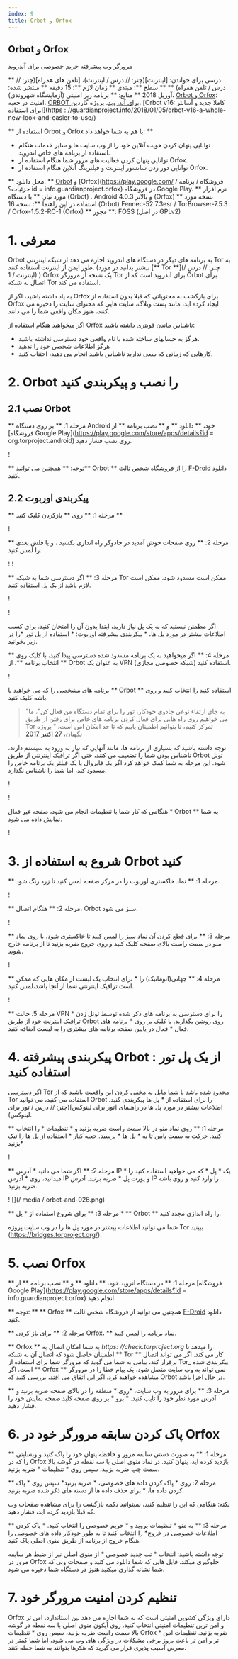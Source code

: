 ```yaml
---
index: 9
title: Orbot و Orfox
---
```

Orbot و Orfox
---

مرورگر وب پیشرفته حریم خصوصی برای آندروید

** درسی برای خواندن: [اینترنت](چتر: // درس / اینترنت)، [تلفن های همراه](چتر: // درس / تلفن همراه) **
** سطح **: مبتدی
** زمان لازم **: 15 دقیقه
** منتشر شده: آوریل 2018
** منابع: ** برنامه ریز امنیتی (آزمایشگاه شهروندی)، [Orbot و Orfox](https://securityplanner.org/#/tool/orbot-and-orfox)؛ امنیت در جعبه، [ORBOT برای آندروید](https://securityinabox.org/en/guide/orbot/android/)، پروژه گاردین، [Orbot v16: کاملا جدید و آسانتر برای استفاده!](https : //guardianproject.info/2018/01/05/orbot-v16-a-whole-new-look-and-easier-to-use/)

** استفاده از Orbot و Orfox با هم به شما خواهد داد: **
- توانایی پنهان کردن هویت آنلاین خود را از وب سایت ها و سایر خدمات هنگام استفاده از برنامه های خاص اندروید.
- توانایی پنهان کردن فعالیت های مرور شما هنگام استفاده از Orfox.
- توانایی دور زدن سانسور اینترنت و فیلترینگ آنلاین هنگام استفاده از Orfox.

** محل دانلود: ** [Orbot](https://play.google.com/store/apps/details؟id=org.torproject.android) و [Orfox](https://play.google.com/ فروشگاه / برنامه / جزئیات؟ id = info.guardianproject.orfox) در فروشگاه Google Play.
** نرم افزار مورد نیاز: ** با دستگاه (Orbot) . Android 4.0.3 و بالاتر (Orfox)
** نسخه مورد استفاده در این راهنما **: نسخه 16 (Orbot) Fennec-52.7.3esr / TorBrowser-7.5.3 / Orfox-1.5.2-RC-1 (Orfox)
** مجوز **: FOSS (در اصل GPLv2)


# 1. معرفی

Orbot به برنامه های دیگر در دستگاه های اندروید اجازه می دهد از شبکه اینترنتی Tor به طور ایمن از اینترنت استفاده کنند. (بیشتر بدانید در مورد [** Tor **](چتر: // درس / اینترنت / 1).) Orfox یک نسخه از مرورگر Tor برای آندروید است که از Orbot برای اتصال به شبکه Tor استفاده می کند.

به یاد داشته باشید، اگر از Orfox برای بازگشت به محتویاتی که قبلا بدون استفاده از Orfox ایجاد کرده اید، مانند پست وبلاگ، سایت هایی که محتوای سایت را ذخیره می کنند، هنوز مکان واقعی شما را می دانند.

اگر میخواهید هنگام استفاده از Orfox ناشناس ماندن قویتری داشته باشید:

*   هرگز به حسابهای ساخته شده با نام واقعی خود دسترسی نداشته باشید.
*   هرگز اطلاعات شخصی خود را ندهید
*   کارهایی که زمانی که سعی ندارید ناشناس باشید انجام می دهید، اجتناب کنید.


# 2. Orbot را نصب و پیکربندی کنید


## 2.1 نصب Orbot

** مرحله 1: ** بر روی دستگاه Android خود، ** دانلود ** و ** نصب برنامه ** از [فروشگاه Google Play](https://play.google.com/store/apps/details؟id = org.torproject.android) روی نصب فشار دهید.

! [](orbot-and-002.png)

** توجه: ** همچنین می توانید** Orbot ** را از فروشگاه شخص ثالث [F-Droid](https://guardianproject.info/fdroid/) دانلود کنید.


## 2.2 پیکربندی اوربوت

** مرحله 1: ** روی ** بازکردن کلیک کنید **

! [](orbot-and-005.png)

** مرحله 2: ** روی صفحات خوش آمدید در جادوگر راه اندازی بکشید ، و یا فلش بعدی را لمس کنید.

! [](orbot-and-006.png)! [](orbot-and-007.png)

** مرحله 3: ** اگر دسترسی شما به شبکه Tor ممکن است مسدود شود، ممکن است لازم باشد از یک پل استفاده کنید.

! [](orbot-and-009.png)

! [](orbot-and-010.png)

اگر مطمئن نیستید که به یک پل نیاز دارید، ابتدا بدون آن را امتحان کنید. برای کسب اطلاعات بیشتر در مورد پل ها، * پیکربندی پیشرفته اوربوت: * استفاده از پل تور *را در زیر بخوانید.

** مرحله 4: ** اگر میخواهید به یک برنامه مسدود شده دسترسی پیدا کنید، با کلیک روی ** انتخاب برنامه **، از Orbot به عنوان یک VPN (شبکه خصوصی مجازی) استفاده کنید.

! [](orbot-and-008.png)

برنامه های مشخصی را که می خواهید با ** Orbot ** استفاده کنید را انتخاب کنید و روی باشه کلیک کنید.

> "به جای ارتقاء نوعی جادوی خودکار، تور را برای تمام دستگاه من فعال کن"، ما می خواهیم روی راه هایی برای فعال کردن برنامه های خاص برای رفتن از طریق Tor تمرکز کنیم، تا بتوانیم اطمینان یابیم که تا حد امکان امن است. " پروژه نگهبان، [27 اکتبر 2017](https://guardianproject.info/2017/10/27/no-more-root-features-in-orbot-use-orfox-vpn-instead/)

توجه داشته باشید که بسیاری از برنامه ها، مانند آنهایی که نیاز به ورود به سیستم دارند، ناشناس بودن شما را تضعیف می کنند، حتی اگر ترافیک اینترنتی از طریق Orbot تونل شود. این مرحله به شما کمک خواهد کرد اگر یک فایروال یا یک فیلتر یک برنامه خاص را مسدود کند، اما شما را ناشناس نگذارد.


! [](orbot-and-011.png)

! [](orbot-and-012.png)

هنگامی که کار شما با تنظیمات انجام می شود، صفحه غیر فعال * Orbot ** به شما نمایش داده می شود.

! [](orbot-and-013.png)

# 3. شروع به استفاده از Orbot کنید

** مرحله 1: ** نماد خاکستری اوربوت را در مرکز صفحه لمس کنید تا زرد رنگ شود.

! [](orbot-and-014.png)

** مرحله 2: ** هنگام اتصال، Orbot سبز می شود.

! [](orbot-and-015.png)

** مرحله 3: ** برای قطع کردن آن نماد سبز را لمس کنید تا خاکستری شود، یا روی نماد منو در سمت راست بالای صفحه کلیک کنید و روی خروج ضربه بزنید تا از برنامه خارج شوید.

! [](orbot-and-019.png)

** مرحله 4: ** جهانی(اتوماتیک) را  * برای انتخاب یک لیست از مکان هایی که ممکن است ترافیک اینترنتی شما از آنجا باشد،لمس کنید.

! [](orbot-and-022.png)

** مرحله 5.  حالت VPN * را برای دسترسی به برنامه های ذکر شده توسط تونل زدن ترافیک اینترنت خود از طریق Orbot روی روشن بگذارید. با کلیک بر روی * برنامه های فعال * فعال در پایین صفحه  برنامه های بیشتری را به لیست اضافه کنید.


# 4. پیکربندی پیشرفته Orbot : از یک پل تور استفاده کنید

اگر دسترسی Tor محدود شده باشد یا شما مایل به مخفی کردن این واقعیت باشید که از Tor استفاده می کنید، می توانید Orbot را برای استفاده از * پل ها پیکربندی کنید. اطلاعات بیشتر در مورد پل ها در راهنمای [تور برای لینوکس](چتر: // درس / تور برای لینوکس).

** مرحله 1: ** روی نماد منو در بالا سمت راست ضربه بزنید و * تنظیمات * را انتخاب کنید. حرکت به سمت پایین تا به * پل ها * برسید. جعبه کنار * استفاده از پل ها را تیک بزنید*

! [](orbot-and-025.png)

** مرحله 2: ** اگر شما می دانید * آدرس IP * یک * پل * که می خواهید استفاده کنید را میدانید، روی * آدرس IP و پورت پل * ضربه بزنید. آدرس IP را وارد کنید و روی باشه ضربه بزنید.

! [](/ media / orbot-and-026.png)

** مرحله 3: **  برای شروع استفاده از * پل * ** Orbot ** را  راه اندازی مجدد کنید.

شما می توانید اطلاعات بیشتر در مورد پل ها را در وب سایت پروژه Tor ببینید (https://bridges.torproject.org/).


# 5. نصب Orfox

** مرحله 1: ** در دستگاه انروید خود، ** دانلود ** و ** نصب برنامه ** از [فروشگاه Google Play](https://play.google.com/store/apps/details؟id = info.guardianproject.orfox) انجام دهید.

** توجه: ** ** Orfox ** همچنین می توانید از فروشگاه شخص ثالث [F-Droid](https://guardianproject.info/fdroid/) دانلود کنید.

** مرحله 2: ** برای باز کردن Orfox، ** نماد برنامه را لمس کنید.

** Orfox ** به شما امکان اتصال به _https: //check.torproject.org_ را میدهد تا اطمینان حاصل شود که اتصال آن به شبکه ** Tor ** کار می کند. اگر می تواند اتصال برقرار کند، پیامی به شما می گوید که مرورگر شما برای استفاده از Tor_ پیکربندی شده است. اگر ** Orfox ** نمی تواند به وب سایت متصل شود، یک پیام خطا را در مرورگر مشاهده خواهید کرد. اگر این اتفاق می افتد، بررسی کنید که Orbot در حال اجرا باشد.

** مرحله 3: ** برای مرور به وب سایت، *روی * منطقه را در بالای صفحه ضربه بزنید و آدرس مورد نظر خود را تایپ کنید.  * برو * بر روی صفحه کلید صفحه نمایش خود را فشار دهید.


# 6. پاک کردن سابقه مرورگر خود در Orfox 

** مرحله 1: ** به صورت دستی سابقه مرور و حافظه پنهان خود را پاک کنید و وبسایتی را که در Orfox بازدید کرده اید، پنهان کنید. در نماد منوی اصلی با سه نقطه در گوشه بالا سمت چپ ضربه بزنید، سپس روی * تنظیمات * ضربه بزنید.

** مرحله 2: روی * پاک کردن داده های خصوصی، * ضربه بزنید* سپس روی * پاک کردن داده ها، * برای حذف داده ها از دسته های ذکر شده  ضربه بزنید.

نکته: هنگامی که این را تنظیم کنید، نمیتوانید دکمه بازگشت را برای مشاهده صفحات وب که قبلا بازدید کرده اید، فشار دهید.

** مرحله 3: ** به منو * تنظیمات بروید و * حریم خصوصی را انتخاب کنید. * پاک کردن اطلاعات خصوصی در خروج* را انتخاب کنید تا به طور خودکار داده های خصوصی را هنگام خروج از برنامه از طریق منوی اصلی پاک کنید.

توجه داشته باشید: انتخاب * تب جدید خصوصی * از منوی اصلی نیز از ضبط هر سابقه مرور در Orfox جلوگیری میکند. فایل هایی که شما دانلود می کنید و صفحات وبی که شما نشانه گذاری میکنید هنوز در دستگاه شما ذخیره می شود.

# 7. تنظیم کردن امنیت مرورگر خود

Orfox دارای ویژگی کشویی امنیتی است که به شما اجازه می دهد بین استاندارد، امن تر و امن ترین تنظیمات امنیتی انتخاب کنید. روی آیکون منوی اصلی با سه نقطه در گوشه بالا سمت راست ضربه بزنید، سپس روی * تنظیمات Orfox * ضربه بزنید. تنظیمات امن تر و امن تر باعث بروز برخی مشکلات در ویژگی های وب می شود، اما شما کمتر در معرض آسیب پذیری قرار می گیرید که هکرها بتوانند به شما حمله کنند.